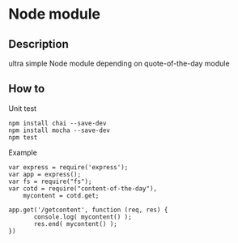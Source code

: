 # Node module

## Description 

ultra simple Node module depending on quote-of-the-day module 

## How to 

Unit test

```
npm install chai --save-dev
npm install mocha --save-dev
npm test
```

Example

```
var express = require('express');
var app = express();
var fs = require("fs");
var cotd = require("content-of-the-day"),
    mycontent = cotd.get;

app.get('/getcontent', function (req, res) {
       console.log( mycontent() );
       res.end( mycontent() );
})

```
